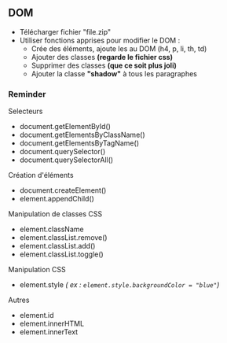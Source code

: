 ## DOM

- Télécharger fichier "file.zip"
- Utiliser fonctions apprises pour modifier le DOM :
	- Crée des éléments, ajoute les au DOM (h4, p, li, th, td)
	- Ajouter des classes __(regarde le fichier css)__
	- Supprimer des classes __(que ce soit plus joli)__
	- Ajouter la classe __"shadow"__ à tous les paragraphes






### Reminder

Selecteurs
- document.getElementById()
- document.getElementsByClassName()
- document.getElementsByTagName()
- document.querySelector()
- document.querySelectorAll()

Création d'éléments
- document.createElement()
- element.appendChild()

Manipulation de classes CSS
- element.className
- element.classList.remove()
- element.classList.add()
- element.classList.toggle()

Manipulation CSS
- element.style _( ex : `element.style.backgroundColor = "blue"`)_

Autres
- element.id
- element.innerHTML
- element.innerText




